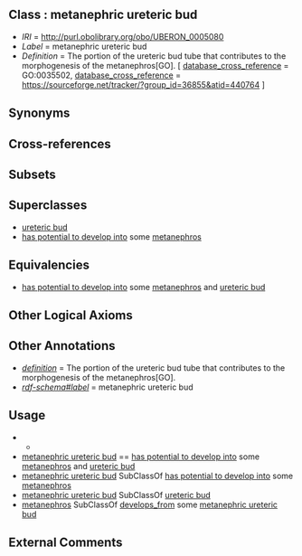 
## Class : metanephric ureteric bud

 * *IRI* = http://purl.obolibrary.org/obo/UBERON_0005080
 * *Label* = metanephric ureteric bud
 * *Definition* = The portion of the ureteric bud tube that contributes to the morphogenesis of the metanephros[GO]. [ [database_cross_reference](../../ef/oboInOwl#hasDbXref.md) = GO:0035502, [database_cross_reference](../../ef/oboInOwl#hasDbXref.md) = https://sourceforge.net/tracker/?group_id=36855&atid=440764 ]

## Synonyms


## Cross-references


## Subsets


## Superclasses

 * [ureteric bud](../../UBERON/84/UBERON_0000084.md)
 * [has potential to develop into](../../RO/87/RO_0002387.md) some [metanephros](../../UBERON/81/UBERON_0000081.md)

## Equivalencies

 * [has potential to develop into](../../RO/87/RO_0002387.md) some [metanephros](../../UBERON/81/UBERON_0000081.md) and [ureteric bud](../../UBERON/84/UBERON_0000084.md)

## Other Logical Axioms


## Other Annotations

 * *[definition](../../IAO/15/IAO_0000115.md)* = The portion of the ureteric bud tube that contributes to the morphogenesis of the metanephros[GO].
 * *[rdf-schema#label](../../el/rdf-schema#label.md)* = metanephric ureteric bud

## Usage

 * -
 * [metanephric ureteric bud](../../UBERON/80/UBERON_0005080.md) == [has potential to develop into](../../RO/87/RO_0002387.md) some [metanephros](../../UBERON/81/UBERON_0000081.md) and [ureteric bud](../../UBERON/84/UBERON_0000084.md)
 * [metanephric ureteric bud](../../UBERON/80/UBERON_0005080.md) SubClassOf [has potential to develop into](../../RO/87/RO_0002387.md) some [metanephros](../../UBERON/81/UBERON_0000081.md)
 * [metanephric ureteric bud](../../UBERON/80/UBERON_0005080.md) SubClassOf [ureteric bud](../../UBERON/84/UBERON_0000084.md)
 * [metanephros](../../UBERON/81/UBERON_0000081.md) SubClassOf [develops_from](../../RO/02/RO_0002202.md) some [metanephric ureteric bud](../../UBERON/80/UBERON_0005080.md)

## External Comments

